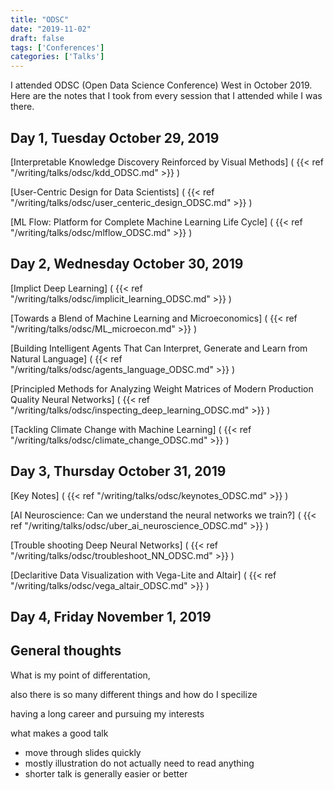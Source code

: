 ```yaml
---
title: "ODSC"
date: "2019-11-02"
draft: false
tags: ['Conferences']
categories: ['Talks']
---
```


I attended ODSC (Open Data Science Conference) West in October 2019. Here are the notes that I took from every session that I attended while I was there.

## Day 1, Tuesday October 29, 2019

[Interpretable Knowledge Discovery Reinforced by Visual Methods]
(
{{< ref  "/writing/talks/odsc/kdd_ODSC.md"  >}} )

[User-Centric Design for Data Scientists]
(
{{< ref  "/writing/talks/odsc/user_centeric_design_ODSC.md"  >}} )

[ML Flow: Platform for Complete Machine Learning Life Cycle]
(
{{< ref  "/writing/talks/odsc/mlflow_ODSC.md"  >}} )

## Day 2, Wednesday October 30, 2019

[Implict Deep Learning]
(
{{< ref  "/writing/talks/odsc/implicit_learning_ODSC.md"  >}} )

[Towards a Blend of Machine Learning and Microeconomics]
(
{{< ref  "/writing/talks/odsc/ML_microecon.md"  >}} )

[Building Intelligent Agents That Can Interpret, Generate and Learn from Natural Language]
(
{{< ref  "/writing/talks/odsc/agents_language_ODSC.md"  >}} )

[Principled Methods for Analyzing Weight Matrices of Modern Production Quality Neural Networks]
(
{{< ref  "/writing/talks/odsc/inspecting_deep_learning_ODSC.md"  >}} )

[Tackling Climate Change with Machine Learning]
(
{{< ref  "/writing/talks/odsc/climate_change_ODSC.md"  >}} )

## Day 3, Thursday October 31, 2019

[Key Notes]
(
{{< ref  "/writing/talks/odsc/keynotes_ODSC.md"  >}} )

[AI Neuroscience: Can we understand the neural networks we train?]
(
{{< ref  "/writing/talks/odsc/uber_ai_neuroscience_ODSC.md"  >}} )

[Trouble shooting Deep Neural Networks]
(
{{< ref  "/writing/talks/odsc/troubleshoot_NN_ODSC.md"  >}} )

[Declaritive Data Visualization with Vega-Lite and Altair]
(
{{< ref  "/writing/talks/odsc/vega_altair_ODSC.md"  >}} )




## Day 4, Friday November 1, 2019

## General thoughts 

What is my point of differentation, 

also there is so many different things and how do I specilize 

having a long career and pursuing my interests 

what makes a good talk 
- move through slides quickly 
- mostly illustration do not actually need to read anything 
- shorter talk is generally easier or better 


